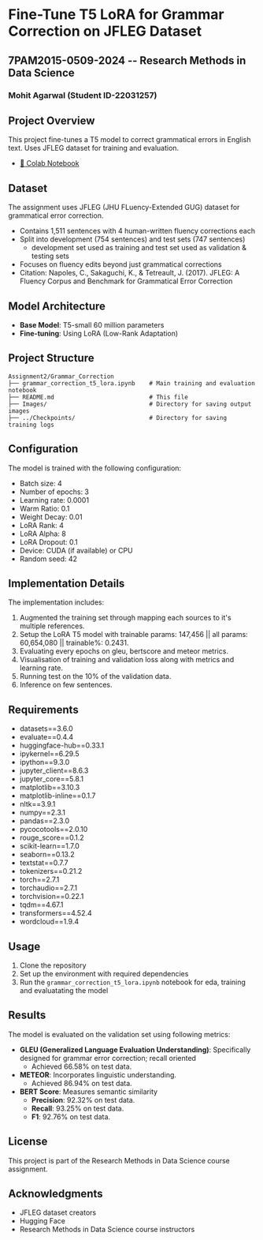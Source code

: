 # Fine-Tune T5 LoRA for Grammar Correction on JFLEG Dataset

## 7PAM2015-0509-2024 -- Research Methods in Data Science
### Mohit Agarwal (Student ID-22031257)

## Project Overview
This project fine-tunes a T5 model to correct grammatical errors in English text. Uses JFLEG dataset for training and evaluation.

- [📓 Colab Notebook](https://colab.research.google.com/github/Mohitag94/grammar_correction/blob/main/grammar_correction_t5_lora.ipynb)

## Dataset
The assignment uses JFLEG (JHU FLuency-Extended GUG) dataset for grammatical error correction.
- Contains 1,511 sentences with 4 human-written fluency corrections each
- Split into development (754 sentences) and test sets (747 sentences)
    - development set used as training and test set used as validation & testing sets
- Focuses on fluency edits beyond just grammatical corrections
- Citation:
	Napoles, C., Sakaguchi, K., & Tetreault, J. (2017).
	JFLEG: A Fluency Corpus and Benchmark for Grammatical Error Correction

## Model Architecture
- **Base Model**: T5-small 60 million parameters
-  **Fine-tuning**: Using LoRA (Low-Rank Adaptation)

## Project Structure
```
Assignment2/Grammar_Correction
├── grammar_correction_t5_lora.ipynb	# Main training and evaluation notebook
├── README.md                   		# This file
├── Images/                     		# Directory for saving output images
├── ../Checkpoints/                     # Directory for saving training logs

```

## Configuration
The model is trained with the following configuration:
- Batch size: 4
- Number of epochs: 3
- Learning rate: 0.0001
- Warm Ratio: 0.1
- Weight Decay: 0.01
- LoRA Rank: 4
- LoRA Alpha: 8
- LoRA Dropout: 0.1
- Device: CUDA (if available) or CPU
- Random seed: 42

## Implementation Details
The implementation includes:
1. Augmented the training set through mapping each sources to it's multiple references.
2. Setup the LoRA T5 model with trainable params: 147,456 || all params: 60,654,080 || trainable%: 0.2431.
3. Evaluating every epochs on gleu, bertscore and meteor metrics.
4. Visualisation of training and validation loss along with metrics and learning rate.
5. Running test on the 10% of the validation data.
6. Inference on few sentences.

## Requirements
- datasets==3.6.0
- evaluate==0.4.4
- huggingface-hub==0.33.1
- ipykernel==6.29.5
- ipython==9.3.0
- jupyter_client==8.6.3
- jupyter_core==5.8.1
- matplotlib==3.10.3
- matplotlib-inline==0.1.7
- nltk==3.9.1
- numpy==2.3.1
- pandas==2.3.0
- pycocotools==2.0.10
- rouge_score==0.1.2
- scikit-learn==1.7.0
- seaborn==0.13.2
- textstat==0.7.7
- tokenizers==0.21.2
- torch==2.7.1
- torchaudio==2.7.1
- torchvision==0.22.1
- tqdm==4.67.1
- transformers==4.52.4
- wordcloud==1.9.4

## Usage
1. Clone the repository
2. Set up the environment with required dependencies
3. Run the `grammar_correction_t5_lora.ipynb` notebook for eda, training and evaluatating the model

## Results
The model is evaluated on the validation set using following metrics:
- **GLEU (Generalized Language Evaluation Understanding)**: Specifically designed for grammar error correction; recall oriented
	- Achieved 66.58% on test data.
- **METEOR**: Incorporates linguistic  understanding. 
	- Achieved  86.94% on test data.
- **BERT Score**: Measures semantic similarity 
	- **Precision**: 92.32% on test data.
	- **Recall**: 93.25% on test data.
	- **F1**: 92.76% on test data.


## License
This project is part of the Research Methods in Data Science course assignment.

## Acknowledgments
- JFLEG dataset creators
- Hugging Face 
- Research Methods in Data Science course instructors